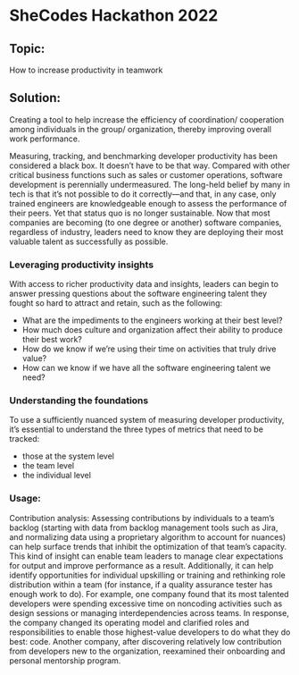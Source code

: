 # SheCodes Hackathon 2022
## Topic:
How to increase productivity in teamwork 

## Solution: 
Creating a tool to help increase the efficiency of coordination/ cooperation among individuals in the group/ organization, thereby improving overall work performance.

Measuring, tracking, and benchmarking developer productivity has been considered a black box. It doesn’t have to be that way.
Compared with other critical business functions such as sales or customer operations, software development is perennially undermeasured. The long-held belief by many in tech is that it’s not possible to do it correctly—and that, in any case, only trained engineers are knowledgeable enough to assess the performance of their peers. Yet that status quo is no longer sustainable. Now that most companies are becoming (to one degree or another) software companies, regardless of industry, leaders need to know they are deploying their most valuable talent as successfully as possible.

### Leveraging productivity insights
With access to richer productivity data and insights, leaders can begin to answer pressing questions about the software engineering talent they fought so hard to attract and retain, such as the following:

- What are the impediments to the engineers working at their best level?
- How much does culture and organization affect their ability to produce their best work?
- How do we know if we’re using their time on activities that truly drive value?
- How can we know if we have all the software engineering talent we need?

### Understanding the foundations
To use a sufficiently nuanced system of measuring developer productivity, it’s essential to understand the three types of metrics that need to be tracked: 
- those at the system level
- the team level
- the individual level

### Usage:
Contribution analysis: Assessing contributions by individuals to a team’s backlog (starting with data from backlog management tools such as Jira, and normalizing data using a proprietary algorithm to account for nuances) can help surface trends that inhibit the optimization of that team’s capacity. This kind of insight can enable team leaders to manage clear expectations for output and improve performance as a result. Additionally, it can help identify opportunities for individual upskilling or training and rethinking role distribution within a team (for instance, if a quality assurance tester has enough work to do). For example, one company found that its most talented developers were spending excessive time on noncoding activities such as design sessions or managing interdependencies across teams. In response, the company changed its operating model and clarified roles and responsibilities to enable those highest-value developers to do what they do best: code. Another company, after discovering relatively low contribution from developers new to the organization, reexamined their onboarding and personal mentorship program.

